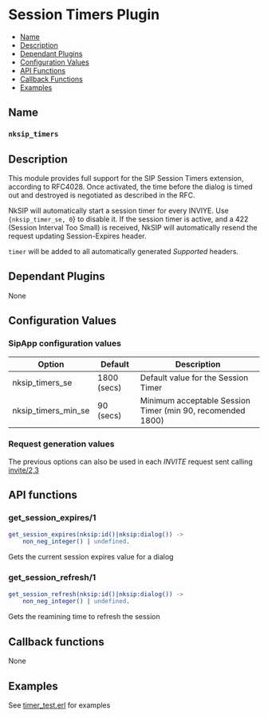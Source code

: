 # Session Timers Plugin

* [Name](#name)
* [Description](#description)
* [Dependant Plugins](#dependant-plugins)
* [Configuration Values](#configuration-values)
* [API Functions](#api-functions)
* [Callback Functions](#callback-functions)
* [Examples](#examples)


## Name
### `nksip_timers`


## Description

This module provides full support for the SIP Session Timers extension, according to RFC4028. Once activated, the time before the dialog is timed out and destroyed is negotiated as described in the RFC.

NkSIP will automatically start a session timer for every INVIYE. Use `{nksip_timer_se, 0`} to disable it. If the session timer is active, and a 422 (Session Interval Too Small) is received, NkSIP will automatically resend the request updating Session-Expires header.

`timer` will be added to all automatically generated _Supported_ headers.


## Dependant Plugins

None


## Configuration Values

### SipApp configuration values

Option|Default|Description
---|---|---
nksip_timers_se|1800 (secs)|Default value for the Session Timer
nksip_timers_min_se|90 (secs)|Minimum acceptable Session Timer (min 90, recomended 1800)


### Request generation values
The previous options can also be used in each _INVITE_ request sent calling [invite/2,3](../reference/sending_functions.md#invite)





## API functions

### get_session_expires/1
```erlang
get_session_expires(nksip:id()|nksip:dialog()) ->
    non_neg_integer() | undefined.
```

Gets the current session expires value for a dialog


### get_session_refresh/1

```erlang
get_session_refresh(nksip:id()|nksip:dialog()) ->
    non_neg_integer() | undefined.
```

Gets the reamining time to refresh the session




## Callback functions

None


## Examples

See [timer_test.erl](../../test/timer_test.erl) for examples